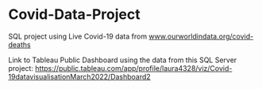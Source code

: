 # Covid-Data-Project
SQL project using Live Covid-19 data from www.ourworldindata.org/covid-deaths

Link to Tableau Public Dashboard using the data from this SQL Server project:
https://public.tableau.com/app/profile/laura4328/viz/Covid-19datavisualisationMarch2022/Dashboard2
